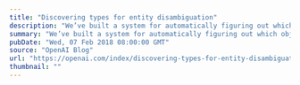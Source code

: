 ```yaml
---
title: "Discovering types for entity disambiguation"
description: "We’ve built a system for automatically figuring out which object is meant by a word by having a neural network decide if the word belongs to each of about 100 automatically-discovered “types” (non-exclusive categories)."
summary: "We’ve built a system for automatically figuring out which object is meant by a word by having a neural network decide if the word belongs to each of about 100 automatically-discovered “types” (non-exclusive categories)."
pubDate: "Wed, 07 Feb 2018 08:00:00 GMT"
source: "OpenAI Blog"
url: "https://openai.com/index/discovering-types-for-entity-disambiguation"
thumbnail: ""
---
```


